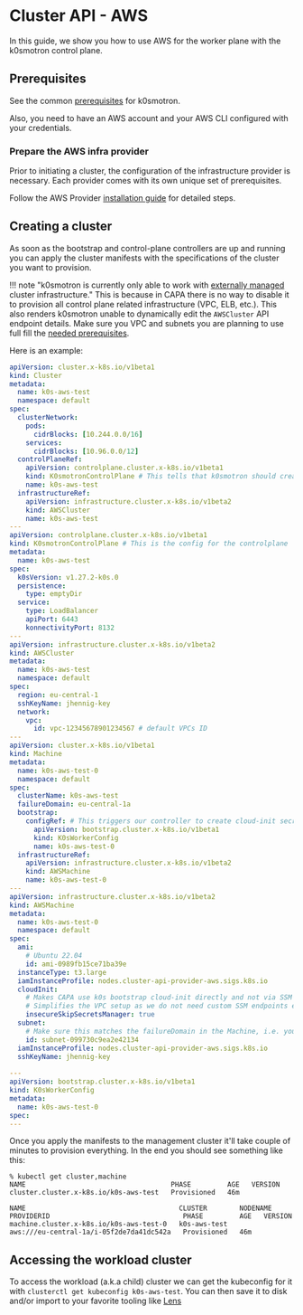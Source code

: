 # Cluster API - AWS

In this guide, we show you how to use AWS for the worker plane with the k0smotron control plane.

## Prerequisites

See the common [prerequisites](capi-examples.md#prerequisites) for k0smotron.

Also, you need to have an AWS account and your AWS CLI configured with your credentials.

### Prepare the AWS infra provider

Prior to initiating a cluster, the configuration of the infrastructure provider is necessary. Each provider comes with its own unique set of prerequisites.

Follow the AWS Provider [installation guide](https://cluster-api-aws.sigs.k8s.io/getting-started.html#initialize-the-management-cluster) for detailed steps.

## Creating a cluster

As soon as the bootstrap and control-plane controllers are up and running you can apply the cluster manifests with the specifications of the cluster you want to provision.

!!! note "k0smotron is currently only able to work with [externally managed](https://cluster-api-aws.sigs.k8s.io/topics/bring-your-own-aws-infrastructure.html) cluster infrastructure."
    This is because in CAPA there is no way to disable it to provision all control plane related infrastructure (VPC, ELB, etc.).
    This also renders k0smotron unable to dynamically edit the `AWSCluster` API endpoint details. Make sure you VPC and subnets you are planning to use full fill the [needed prerequisites](https://cluster-api-aws.sigs.k8s.io/topics/bring-your-own-aws-infrastructure.html#prerequisites).

Here is an example:

```yaml
apiVersion: cluster.x-k8s.io/v1beta1
kind: Cluster
metadata:
  name: k0s-aws-test
  namespace: default
spec:
  clusterNetwork:
    pods:
      cidrBlocks: [10.244.0.0/16]
    services:
      cidrBlocks: [10.96.0.0/12]
  controlPlaneRef:
    apiVersion: controlplane.cluster.x-k8s.io/v1beta1
    kind: K0smotronControlPlane # This tells that k0smotron should create the controlplane
    name: k0s-aws-test
  infrastructureRef:
    apiVersion: infrastructure.cluster.x-k8s.io/v1beta2
    kind: AWSCluster
    name: k0s-aws-test
---
apiVersion: controlplane.cluster.x-k8s.io/v1beta1
kind: K0smotronControlPlane # This is the config for the controlplane
metadata:
  name: k0s-aws-test
spec:
  k0sVersion: v1.27.2-k0s.0
  persistence:
    type: emptyDir
  service:
    type: LoadBalancer
    apiPort: 6443
    konnectivityPort: 8132
---
apiVersion: infrastructure.cluster.x-k8s.io/v1beta2
kind: AWSCluster
metadata:
  name: k0s-aws-test
  namespace: default
spec:
  region: eu-central-1
  sshKeyName: jhennig-key
  network:
    vpc:
      id: vpc-12345678901234567 # default VPCs ID
---
apiVersion: cluster.x-k8s.io/v1beta1
kind: Machine
metadata:
  name: k0s-aws-test-0
  namespace: default
spec:
  clusterName: k0s-aws-test
  failureDomain: eu-central-1a
  bootstrap:
    configRef: # This triggers our controller to create cloud-init secret
      apiVersion: bootstrap.cluster.x-k8s.io/v1beta1
      kind: K0sWorkerConfig
      name: k0s-aws-test-0
  infrastructureRef:
    apiVersion: infrastructure.cluster.x-k8s.io/v1beta2
    kind: AWSMachine
    name: k0s-aws-test-0
---
apiVersion: infrastructure.cluster.x-k8s.io/v1beta2
kind: AWSMachine
metadata:
  name: k0s-aws-test-0
  namespace: default
spec:
  ami:
    # Ubuntu 22.04
    id: ami-0989fb15ce71ba39e
  instanceType: t3.large
  iamInstanceProfile: nodes.cluster-api-provider-aws.sigs.k8s.io
  cloudInit:
    # Makes CAPA use k0s bootstrap cloud-init directly and not via SSM
    # Simplifies the VPC setup as we do not need custom SSM endpoints etc.
    insecureSkipSecretsManager: true
  subnet:
    # Make sure this matches the failureDomain in the Machine, i.e. you pick the subnet ID for the AZ
    id: subnet-099730c9ea2e42134
  iamInstanceProfile: nodes.cluster-api-provider-aws.sigs.k8s.io
  sshKeyName: jhennig-key
    
---
apiVersion: bootstrap.cluster.x-k8s.io/v1beta1
kind: K0sWorkerConfig
metadata:
  name: k0s-aws-test-0
spec:
---
```

Once you apply the manifests to the management cluster it'll take couple of minutes to provision everything. In the end you should see something like this:

```shell
% kubectl get cluster,machine
NAME                                    PHASE         AGE   VERSION
cluster.cluster.x-k8s.io/k0s-aws-test   Provisioned   46m   

NAME                                      CLUSTER        NODENAME   PROVIDERID                                 PHASE         AGE   VERSION
machine.cluster.x-k8s.io/k0s-aws-test-0   k0s-aws-test              aws:///eu-central-1a/i-05f2de7da41dc542a   Provisioned   46m   
```

## Accessing the workload cluster

To access the workload (a.k.a child) cluster we can get the kubeconfig for it with `clusterctl get kubeconfig k0s-aws-test`. You can then save it to disk and/or import to your favorite tooling like [Lens](https://k8slens.dev)